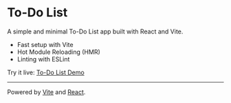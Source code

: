 # To-Do List

A simple and minimal To-Do List app built with React and Vite.

- Fast setup with Vite
- Hot Module Reloading (HMR)
- Linting with ESLint

Try it live: [To-Do List Demo](https://abye12345.github.io/To-do-list/)

---

Powered by [Vite](https://vitejs.dev/) and [React](https://react.dev/).
